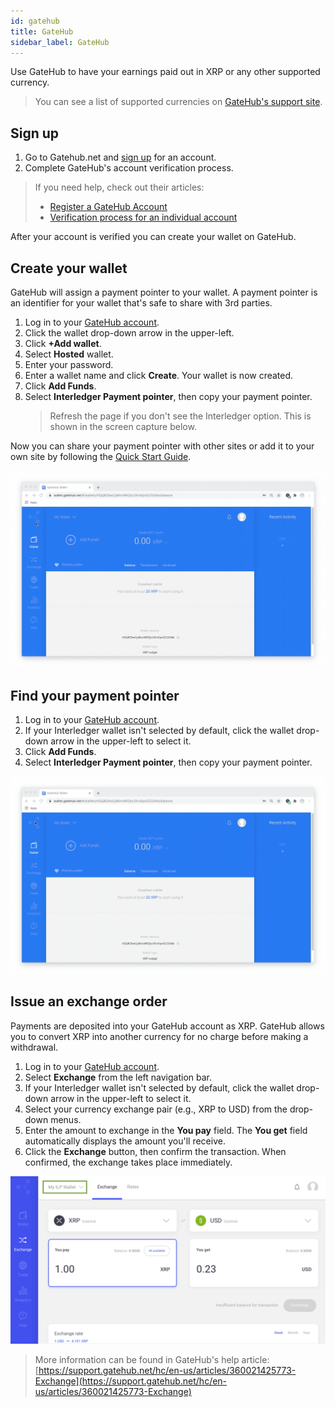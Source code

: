 ```yaml
---
id: gatehub
title: GateHub
sidebar_label: GateHub
---
```


Use GateHub to have your earnings paid out in XRP or any other supported
currency.

> You can see a list of supported currencies on [GateHub's support site](https://support.gatehub.net/hc/en-us/articles/360021426493-Supported-currencies).

## Sign up

1. Go to Gatehub.net and [sign up](https://signin.gatehub.net/signup) for an account.
2. Complete GateHub's account verification process.

> If you need help, check out their articles:
> * [Register a GateHub Account](https://support.gatehub.net/hc/en-us/articles/360021318533-Register-a-GateHub-Account)
> * [Verification process for an individual account](https://support.gatehub.net/hc/en-us/articles/360021131054-Verification-process-for-an-individual-account)

After your account is verified you can create your wallet on GateHub.

## Create your wallet

GateHub will assign a payment pointer to your wallet. A payment pointer is an identifier for your wallet that's safe to share with 3rd parties.

1. Log in to your [GateHub account](https://signin.gatehub.net).
2. Click the wallet drop-down arrow in the upper-left.
3. Click **+Add wallet**.
4. Select **Hosted** wallet.
5. Enter your password.
6. Enter a wallet name and click **Create**. Your wallet is now created.
7. Click **Add Funds**.
8. Select **Interledger Payment pointer**, then copy your payment pointer.
    > Refresh the page if you don't see the Interledger option. This is shown in the screen capture below.

Now you can share your payment pointer with other sites or add it to your own site by following the [Quick Start Guide](getting-started.md).

![addwallet](assets/gatehub-addwallet.gif)

## Find your payment pointer

1. Log in to your [GateHub account](https://signin.gatehub.net).
2. If your Interledger wallet isn't selected by default, click the wallet drop-down arrow in the upper-left to select it.
3. Click **Add Funds**.
4. Select **Interledger Payment pointer**, then copy your payment pointer.

![findpointer](assets/gatehub-findpointer.gif)

## Issue an exchange order

Payments are deposited into your GateHub account as XRP. GateHub allows you to
convert XRP into another currency for no charge before making a withdrawal.

1. Log in to your [GateHub account](https://signin.gatehub.net).
2. Select **Exchange** from the left navigation bar.
3. If your Interledger wallet isn't selected by default, click the wallet drop-down arrow in the upper-left to select it.
4. Select your currency exchange pair \(e.g., XRP to USD\) from the drop-down menus.
5. Enter the amount to exchange in the **You pay** field. The **You get** field
automatically displays the amount you'll receive.
6. Click the **Exchange** button, then confirm the transaction. When confirmed,
the exchange takes place immediately.

![exchangeorder](assets/gatehub-exchangeorder.png)

> More information can be found in GateHub's help article: [https://support.gatehub.net/hc/en-us/articles/360021425773-Exchange](https://support.gatehub.net/hc/en-us/articles/360021425773-Exchange)
